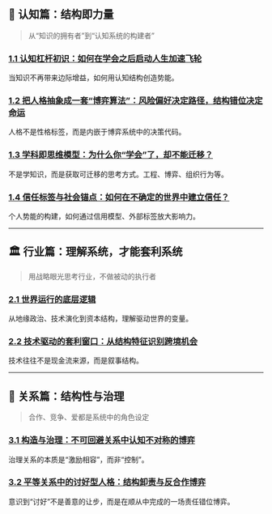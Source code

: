 ## 🧠 认知篇：结构即力量

> 从“知识的拥有者”到“认知系统的构建者”

### [1.1 认知杠杆初识：如何在学会之后启动人生加速飞轮](1.认知篇/1.1.认知杠杆初识：如何在学会之后启动人生加速飞轮.md)

当知识不再带来边际增益，如何用认知结构创造势能。

### [1.2 把人格抽象成一套“博弈算法”：风险偏好决定路径，结构错位决定命运](1.认知篇/1.2.把人格抽象成一套“博弈算法”：风险偏好决定路径，结构错位决定命运.md)

人格不是性格标签，而是内嵌于博弈系统中的决策代码。

### [1.3 学科即思维模型：为什么你“学会”了，却不能迁移？](1.认知篇/1.3.学科即思维模型：为什么你“学会”了，却不能迁移？.md)

不是学知识，而是获取可迁移的思考方式。工程、博弈、组织行为等。

### [1.4 信任标签与社会锚点：如何在不确定的世界中建立信任？](1.认知篇/1.4.信任标签与社会锚点：如何在不确定的世界中建立信任？.md)

个人势能的构建，如何通过信用模型、外部标签放大影响力。

---

## 🏛 行业篇：理解系统，才能套利系统

> 用战略眼光思考行业，不做被动的执行者

### [2.1 世界运行的底层逻辑](2.行业篇/2.1.世界运行的底层逻辑.md)

从地缘政治、技术演化到资本结构，理解驱动世界的变量。

### [2.2 技术驱动的套利窗口：从结构特征识别跨境机会](2.行业篇/2.2.技术驱动的套利窗口：从结构特征识别跨境机会.md)

技术往往不是现金流来源，而是叙事结构。

---

## 👥 关系篇：结构性与治理

> 合作、竞争、爱都是系统中的角色设定

### [3.1 构造与治理：不可回避关系中认知不对称的博弈](3.关系篇/3.1.构造与治理：不可回避关系中认知不对称的博弈.md)

治理关系的本质是“激励相容”，而非“控制”。

### [3.2 平等关系中的讨好型人格：结构卸责与反合作博弈](3.关系篇/3.2.平等关系中的讨好型人格：结构卸责与反合作博弈.md)

意识到“讨好”不是善意的让步，而是在顺从中完成的一场责任错位博弈。
